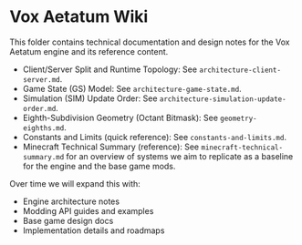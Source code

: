 # Vox Aetatum Wiki

This folder contains technical documentation and design notes for the Vox Aetatum engine and its reference content.

- Client/Server Split and Runtime Topology: See `architecture-client-server.md`.
- Game State (GS) Model: See `architecture-game-state.md`.
- Simulation (SIM) Update Order: See `architecture-simulation-update-order.md`.
- Eighth-Subdivision Geometry (Octant Bitmask): See `geometry-eighths.md`.
- Constants and Limits (quick reference): See `constants-and-limits.md`.
- Minecraft Technical Summary (reference): See `minecraft-technical-summary.md` for an overview of systems we aim to replicate as a baseline for the engine and the base game mods.

Over time we will expand this with:

- Engine architecture notes
- Modding API guides and examples
- Base game design docs
- Implementation details and roadmaps
